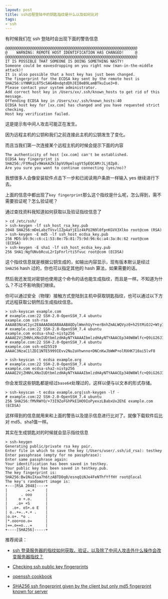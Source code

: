 ```yaml
---
layout: post
title: ssh远程登陆中的钥匙指纹是什么以及如何比对
tags:
- ssh
---
```


有时候我们在 ssh 登陆时会出现下面的警告信息

```
@@@@@@@@@@@@@@@@@@@@@@@@@@@@@@@@@@@@@@@@@@@@@@@@@@@@@@@@@@@
@    WARNING: REMOTE HOST IDENTIFICATION HAS CHANGED!     @
@@@@@@@@@@@@@@@@@@@@@@@@@@@@@@@@@@@@@@@@@@@@@@@@@@@@@@@@@@@
IT IS POSSIBLE THAT SOMEONE IS DOING SOMETHING NASTY!
Someone could be eavesdropping on you right now (man-in-the-middle attack)!
It is also possible that a host key has just been changed.
The fingerprint for the ECDSA key sent by the remote host is
SHA256:sYNNR1L6T5cSAG4BndqtdDhJEI0eB9LamBTkuIue3+0.
Please contact your system administrator.
Add correct host key in /Users/xx/.ssh/known_hosts to get rid of this message.
Offending ECDSA key in /Users/xx/.ssh/known_hosts:40
ECDSA host key for [xx.com] has changed and you have requested strict checking.
Host key verification failed.
```

这是提示有中间人攻击可能正在发生。

因为远程主机的公钥和我们之前连接此主机的公钥发生了变化。

而且当我们第一次连接某个远程主机的时候会提示下面的内容

```
The authenticity of host [xx.com] can't be established.
ECDSA key fingerprint is SHA256:/FtMoqIv9WakAZklbpVU9pmlsgVt5pEQCAMrJLj8Zp8.
Are you sure you want to continue connecting (yes/no)?
```

我想很多人会像安装软件点击下一步和已阅读用户条款一样输入 yes 继续进行下去。

上面的信息中都出现了`key fingerprint`那么这个指纹是什么呢，怎么得到，需不需要验证呢？怎么验证呢？

通过查找资料我知道如何获取以及验证指纹信息了

```shell
> cd /etc/ssh/
> ssh-keygen -lf ssh_host_rsa_key.pub
2048 SHA256:mDeLabzTVsvlIZp4aYjE1z4kPU2N9l0fpnKGVX3Xlko root@com (RSA)
> ssh-keygen -E md5 -lf ssh_host_ecdsa_key.pub
256 MD5:b9:9c:c6:c1:53:8e:7b:81:75:9d:96:6c:a4:3a:8c:62 root@com (ECDSA)
> ssh-keygen -E sha1 -lf ssh_host_ecdsa_key.pub
256 SHA1:NgfUNvbRcuL2rIpFnrlrti5fvuc root@com (ECDSA)
```

这个指纹信息就是根据公钥生成的，如输出内容显示，现有版本默认是经过 `SHA256` hash 过的，你也可以指定其他的 hash 算法，如果需要的话。

然后我还发现对密钥也使用这个命令的话也能生成指纹，而且是一样。不知道为什么？不过不影响我们继续。

你可以通过安全（物理）接触方式登陆到主机中获取钥匙指纹，也可以通过以下方式远程获取公钥然后生成指纹信息。

```shell
> ssh-keyscan example.com
# example.com:22 SSH-2.0-OpenSSH_7.4 ubuntu
example.com ssh-rsa AAAAB3NzaC1yc2EAAAADAQABAAABAQDylWmnhUyY+erBnhZmALWQVyz0+h2StMiOJ2+WtyIxrz2H6ZaTEPDSmjIZv76Bp7bMaYDnW6gMoVrZo0ioBXPBKa51lou5pjMJgFC6pCUU/3IDBtddbJIQqWw9vM/1xM7t9IkYLOVvbHgAw+/zzZD2CASAyr6a59uNx2Y5nCLSKPVb6azSWSTPnPuexnGznKDkS3DX/l54mpPpTzQJuAw1vbYd6asULMtWqnzheY+NJ/9RZJMRIpEVkXAfCglBQVKNPAeHda1B9UfNoRo+BqjLX6ODxMsdff+47edL09DSBdavu0Ik3bMnlND0ZizfbDxgBAFXHwx3pyrBn1HEM2k5
# example.com:22 SSH-2.0-OpenSSH_7.4 ubuntu
example.com ecdsa-sha2-nistp256 AAAAE2VjZHNhLXNoIUDtbmlzdHAyNTYAAAAIbmlzdHAyNTYAAACEp340W8Wlfc+Q9iG26J3POdnhrBLPWOOWcwZLW21FCwKVjCzTpLRd82dk4awzk/qB92otJ0ha75CXoX6CDrWoSSs=
# example.com:22 SSH-2.0-OpenSSH_7.4 ubuntu
example.com ssh-ed25519 AAAAC3NzaC1lZDI1NTE5999IEvv2Nu2aVhwnno+DNCnKwJbWWP+olRXHK710ai5lvF8

> ssh-keyscan -t ecdsa example.org
# example.com:22 SSH-2.0-OpenSSH_7.4 ubuntu
example.com ecdsa-sha2-nistp256 AAAAE2VjZHNhLXNoIUDtbmlzdHAyNTYAAAAIbmlzdHAyNTYAAACEp340W8Wlfc+Q9iG26J3POdnhrBLPWOOWcwZLW21FCwKVjCzTpLRd82dk4awzk/qB92otJ0ha75CXoX6CDrWoSSs=
```

你会发现这些钥匙都是经过`base64`处理过的，这样以便与以文本的形式存储。

```shell
> ssh-keyscan -t ecdsa example.org|ssh-keygen -lf -
# example.com:22 SSH-2.0-OpenSSH_7.4 ubuntu
256 SHA256:fMVRWYO/+73I9ZoFGhPkE1HO9IoPyexzLBabxUx2EhE example.com (ECDSA)
```

这样得到的信息就用来和上面的警告以及提示信息进行比对了。就像下载软件后比对 md5、sha1值一样。

其实在生成钥匙对的时候就会显示指纹信息

```shell
> ssh-keygen
Generating public/private rsa key pair.
Enter file in which to save the key (/Users/user/.ssh/id_rsa): testkey
Enter passphrase (empty for no passphrase):
Enter same passphrase again:
Your identification has been saved in testkey.
Your public key has been saved in testkey.pub.
The key fingerprint is:
SHA256:Bw1NuIXaa7h6tzABTDOq0/esnqQiNJe4FeNThfYffHY root@local
The key's randomart image is:
+---[RSA 2048]----+
|        .=.+     |
|      . ooo      |
|     o +.o.      |
|    .o+ +S       |
|  .o+. oS+.o E   |
| o..+=..+.+ .    |
|o.o+. *o .       |
|*.ooo+oo.o=      |
|==.o==o...=      |
+----[SHA256]-----+
```



推荐阅读：

-  [ssh 登录服务器的指纹如何获取、验证，以及除了中间人攻击外什么操作会改变服务器指纹？](https://segmentfault.com/q/1010000009057659)

- [Checking ssh public key fingerprints](https://www.phcomp.co.uk/Tutorials/Unix-And-Linux/ssh-check-server-fingerprint.html)
- [openssh cookbook](https://en.wikibooks.org/wiki/OpenSSH/Cookbook/Public_Key_Authentication#Downloading_keys)
- [SHA256 ssh fingerprint given by the client but only md5 fingerprint known for server](https://superuser.com/questions/929566/sha256-ssh-fingerprint-given-by-the-client-but-only-md5-fingerprint-known-for-se/929567#929567)

 

